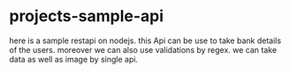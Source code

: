 # projects-sample-api
here is a sample restapi on nodejs.
this Api can be use to take bank details of the users.
moreover we can also use validations by regex.
we can take data as well as image by single api.

